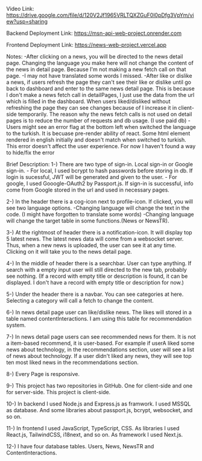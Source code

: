Video Link:
https://drive.google.com/file/d/120V2Jf1965VRLTQXZGuF0l0pDfg3VpYm/view?usp=sharing

Backend Deployment Link:
https://msn-api-web-project.onrender.com

Frontend Deployment Link:
https://news-web-project.vercel.app


Notes:
-After clicking on a news, you will be directed to the news detail page. Changing the language you make here will not change the content of the news in detail page.
Because I'm not making a new fetch call on that page.
-I may not have translated some words I missed.
-After like or dislike a news, if users refresh the page they can't see their like or dislike until go back to dashboard and enter to the same news detail page.
This is because I don't make a news fetch call in detailPages, I just use the data from the url which is filled in the dashboard. When users liked/disliked without refreshing
the page they can see changes because of I increase it in client-side temporarily. The reason why the news fetch calls is not used on detail pages is to reduce the number of requests and db usage. (I use paid db)
-Users might see an error flag at the bottom left when switched the language to the turkish. It is becuase pre-render ability of react. Some html element rendered in english
initially and doesn't match when switched to turkish. This error doesn't affect the user experience. For now I haven't found a way to hide/fix the error




Brief Description:
1-) There are two type of sign-in. Local sign-in or Google sign-in.
    - For local, I used bcrypt to hash passwords before storing in db. If login is sucessful, JWT will be generated and given to the user.
    - For google, I used Gooogle-OAuth2 by Passport.js. If sign-in is successful, info come from Google stored in the url and used in necessary pages.

2-) In the header there is a cog-icon next to profile-icon. If clicked, you will see two language options.
    -Changing language will change the text in the code. (I might have forgotten to translate some words)
    -Changing language will change the target table in some functions.(News or NewsTR).

3-) At the rightmost of header there is a notification-icon. It will display top 5 latest news. The latest news data will come from a websocket server. Thus, when a new news is uploaded, the user can see it at any time. Clicking on it will take you to the news detail page.

4-) In the middle of header there is a searchbar. User can type anything. If search with a empty input user will still directed to the new tab, probably see nothing. (If a record with empty title or description is found, it can be displayed. I don't have a record with empty title or description for now.)

5-) Under the header there is a navbar. You can see categories at here. Selecting a category will call a fetch to change the content.

6-) In news detail page user can like/dislike news. The likes will stored in a table named contentInteractions. I am using this table for recommendation system.

7-) In news detail page users can see recommended news for them. It is not a item-based recommend, it is user-based. For example if userA liked some news about technology, in the recommendations section, user will see a list of news about technology. If a user didn't liked any news, they will see top ten most liked news in the recommendations section.

8-) Every Page is responsive.

9-) This project has two repositories in GitHub. One for client-side and one for server-side. This project is client-side.

10-) In backend I used Node.js and Express.js as framwork. I used MSSQL as database. And some libraries about passport.js, bcrypt, websocket, and so on.

11-) In frontend I used JavaScript, TypeScript, CSS. As libraries I used React.js, TailwindCSS, i18next, and so on. As framework I used Next.js.

12-) I have four database tables. Users, News, NewsTR and ContentInteractions.
